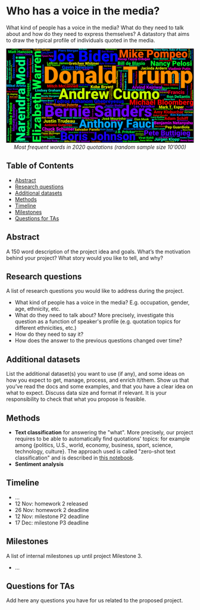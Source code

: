 

# Who has a voice in the media? <!-- omit in toc --> 
What kind of people has a voice in the media? What do they need to talk about and how do they need to express themselves? A datastory that aims to draw the typical profile of individuals quoted in the media.

<p align="center">
  <img src="wordcloud-speakers.png" alt="wordcloud" width="650">
  <br>
  <em>Most frequent words in 2020 quotations (random sample size 10'000)</em>
</p>

## Table of Contents <!-- omit in toc -->

- [Abstract](#abstract)
- [Research questions](#research-questions)
- [Additional datasets](#additional-datasets)
- [Methods](#methods)
- [Timeline](#timeline)
- [Milestones](#milestones)
- [Questions for TAs](#questions-for-tas)
  

## Abstract
A 150 word description of the project idea and goals. What’s the motivation behind your project? What story would you like to tell, and why?

## Research questions
A list of research questions you would like to address during the project.
- What kind of people has a voice in the media? E.g. occupation, gender, age, ethnicity, etc.
- What do they need to talk about? More precisely, investigate this question as a function of speaker's profile (e.g. quotation topics for different ethnicities, etc.)
- How do they need to say it?
- How does the answer to the previous questions changed over time?

## Additional datasets
List the additional dataset(s) you want to use (if any), and some ideas on how you expect to get, manage, process, and enrich it/them. Show us that you’ve read the docs and some examples, and that you have a clear idea on what to expect. Discuss data size and format if relevant. It is your responsibility to check that what you propose is feasible.

## Methods

- __Text classification__ for answering the "what". More precisely, our project requires to be able to automatically find quotations' topics: for example among {politics, U.S., world, economy, business, sport, science, technology, culture}. The approach used is called "zero-shot text classification" and is described in [this notebook](find_topics_100k.ipynb).
- __Sentiment analysis__

## Timeline
- ...
- 12 Nov: homework 2 released
- 26 Nov: homework 2 deadline
- 12 Nov: milestone P2 deadline
- 17 Dec: milestone P3 deadline  

## Milestones
A list of internal milestones up until project Milestone 3.
- ...


## Questions for TAs
Add here any questions you have for us related to the proposed project.
